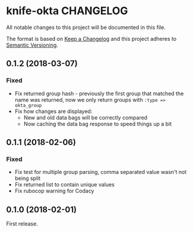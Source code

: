 # knife-okta CHANGELOG

All notable changes to this project will be documented in this file.

The format is based on [Keep a Changelog](http://keepachangelog.com/) and this project adheres to [Semantic Versioning](http://semver.org/).

## 0.1.2 (2018-03-07)

### Fixed

* Fix returned group hash - previously the first group that matched the name was returned, now we only return groups with `:type => okta_group`
* Fix how changes are displayed:
  * New and old data bags will be correctly compared
  * Now caching the data bag response to speed things up a bit

## 0.1.1 (2018-02-06)

### Fixed

* Fix test for multiple group parsing, comma separated value wasn't not being split
* Fix returned list to contain unique values
* Fix rubocop warning for Codacy

## 0.1.0 (2018-02-01)

First release.
